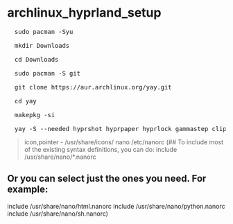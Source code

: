 # archlinux_hyprland_setup

<pre>
  sudo pacman -Syu

  mkdir Downloads

  cd Downloads

  sudo pacman -S git

  git clone https://aur.archlinux.org/yay.git
  
  cd yay
  
  makepkg -si

  yay -S --needed hyprshot hyprpaper hyprlock gammastep cliphist pamixer ttf-hack-nerd otf-comicshanns-nerd nwg-look thorium-browser-bin catppuccin-gtk-theme-mocha starship bibata-rainbow-cursor-theme
</pre>

> icon,pointer - /usr/share/icons/
> nano /etc/nanorc (## To include most of the existing syntax definitions, you can do:
include /usr/share/nano/*.nanorc

## Or you can select just the ones you need.  For example:
include /usr/share/nano/html.nanorc
include /usr/share/nano/python.nanorc
include /usr/share/nano/sh.nanorc)

